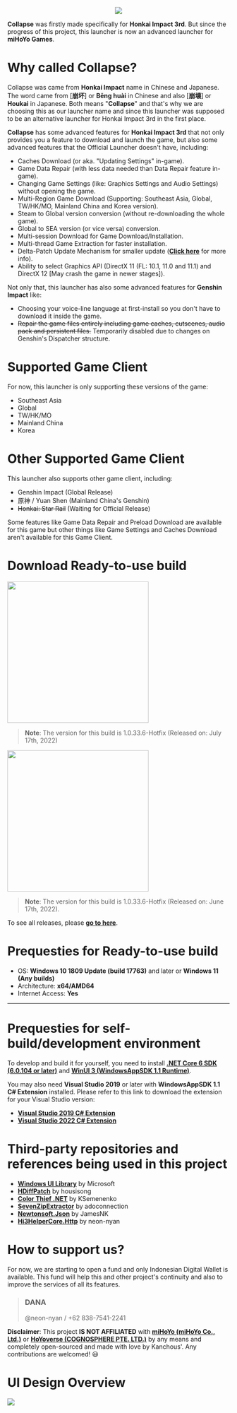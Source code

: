 <p align="center">
  <img src="https://raw.githubusercontent.com/neon-nyan/CollapseLauncher-Page/main/images/Banner20220719.webp"/>
</p>

**Collapse** was firstly made specifically for **Honkai Impact 3rd**. But since the progress of this project, this launcher is now an advanced launcher for **miHoYo Games**.

# Why called Collapse?
Collapse was came from **Honkai Impact** name in Chinese and Japanese. The word came from [**崩坏**] or **Bēng huài** in Chinese and also [**崩壊**] or **Houkai** in Japanese. Both means "**Collapse**" and that's why we are choosing this as our launcher name and since this launcher was supposed to be an alternative launcher for Honkai Impact 3rd in the first place.

**Collapse** has some advanced features for **Honkai Impact 3rd** that not only provides you a feature to download and launch the game, but also some advanced features that the Official Launcher doesn't have, including:
* Caches Download (or aka. "Updating Settings" in-game).
* Game Data Repair (with less data needed than Data Repair feature in-game).
* Changing Game Settings (like: Graphics Settings and Audio Settings) without opening the game.
* Multi-Region Game Download (Supporting: Southeast Asia, Global, TW/HK/MO, Mainland China and Korea version).
* Steam to Global version conversion (without re-downloading the whole game).
* Global to SEA version (or vice versa) conversion.
* Multi-session Download for Game Download/Installation.
* Multi-thread Game Extraction for faster installation.
* Delta-Patch Update Mechanism for smaller update ([**Click here**](https://github.com/neon-nyan/CollapseLauncher/wiki/Update-Game-Region-with-Delta-Patch) for more info).
* Ability to select Graphics API (DirectX 11 (FL: 10.1, 11.0 and 11.1) and DirectX 12 [May crash the game in newer stages]).

Not only that, this launcher has also some advanced features for **Genshin Impact** like:
* Choosing your voice-line language at first-install so you don't have to download it inside the game.
* ~~Repair the game files entirely including game caches, cutscenes, audio pack and persistent files.~~ Temporarily disabled due to changes on Genshin's Dispatcher structure.

# Supported Game Client
For now, this launcher is only supporting these versions of the game:
* Southeast Asia
* Global
* TW/HK/MO
* Mainland China
* Korea

# Other Supported Game Client
This launcher also supports other game client, including:
* Genshin Impact (Global Release)
* 原神 / Yuan Shen (Mainland China's Genshin)
* ~~Honkai: Star Rail~~ (Waiting for Official Release)

Some features like Game Data Repair and Preload Download are available for this game but other things like Game Settings and Caches Download aren't available for this Game Client.

# Download Ready-to-use build
[<img src="https://user-images.githubusercontent.com/30566970/172445052-b0e62327-1d2e-4663-bc0f-af50c7f23615.svg" width="320"/>](https://github.com/neon-nyan/CollapseLauncher/releases/download/CL-v1.0.33.6-hotfix-stable/CL-1.0.33.6_Installer.exe)
> **Note**: The version for this build is 1.0.33.6-Hotfix (Released on: July 17th, 2022)

[<img src="https://user-images.githubusercontent.com/30566970/172445153-d098de0d-1236-4124-8e13-05000b374eb6.svg" width="320"/>](https://github.com/neon-nyan/CollapseLauncher/releases/download/CL-v1.0.33.6-hotfix-pre/CL-1.0.33.6-preview_Installer.exe)
> **Note**: The version for this build is 1.0.33.6-Hotfix (Released on: June 17th, 2022).

To see all releases, please [**go to here**](https://github.com/neon-nyan/CollapseLauncher/releases).

# Prequesties for Ready-to-use build
- OS: **Windows 10 1809 Update (build 17763)** and later or **Windows 11 (Any builds)**
- Architecture: **x64/AMD64**
- Internet Access: **Yes**

***

# Prequesties for self-build/development environment
To develop and build it for yourself, you need to install [**.NET Core 6 SDK (6.0.104 or later)**](https://dotnet.microsoft.com/en-us/download/dotnet/6.0) and [**WinUI 3 (WindowsAppSDK 1.1 Runtime)**](https://aka.ms/windowsappsdk/1.1/latest/windowsappruntimeinstall-1.1-x64.exe).

You may also need **Visual Studio 2019** or later with **WindowsAppSDK 1.1 C# Extension** installed.
Please refer to this link to download the extension for your Visual Studio version:
- [**Visual Studio 2019 C# Extension**](https://aka.ms/windowsappsdk/1.1/1.1.0/vsix-2019-cs)
- [**Visual Studio 2022 C# Extension**](https://aka.ms/windowsappsdk/1.1/1.1.0/vsix-2022-cs)

# Third-party repositories and references being used in this project
- [**Windows UI Library**](https://github.com/microsoft/microsoft-ui-xaml) by Microsoft
- [**HDiffPatch**](https://github.com/sisong/HDiffPatch) by housisong
- [**Color Thief .NET**](https://github.com/KSemenenko/ColorThief) by KSemenenko
- [**SevenZipExtractor**](https://github.com/neon-nyan/SevenZipExtractor) by adoconnection
- [**Newtonsoft.Json**](https://github.com/JamesNK/Newtonsoft.Json) by JamesNK
- [**Hi3HelperCore.Http**](https://github.com/neon-nyan/Hi3HelperCore.Http) by neon-nyan

# How to support us?
For now, we are starting to open a fund and only Indonesian Digital Wallet is available. This fund will help this and other project's continuity and also to improve the services of all its features.

> ### DANA
> @neon-nyan / +62 838-7541-2241

**Disclaimer**: This project **IS NOT AFFILIATED** with [**miHoYo (miHoYo Co., Ltd.)**](https://www.mihoyo.com/) or [**HoYoverse (COGNOSPHERE PTE. LTD.)**](https://www.hoyoverse.com/en-us) by any means and completely open-sourced and made with love by Kanchous'. Any contributions are welcomed! 😃

# UI Design Overview
![](https://raw.githubusercontent.com/neon-nyan/CollapseLauncher-Page/main/images/AdvPanel1-6.webp)
